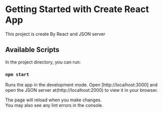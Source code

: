 # Getting Started with Create React App

This project is create By React and JSON server

## Available Scripts

In the project directory, you can run:

### `npm start`

Runs the app in the development mode.
Open [http://localhost:3000] and open the JSON server at(http://localhost:2000) to view it in your browser.

The page will reload when you make changes.\
You may also see any lint errors in the console.
